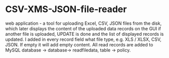 # CSV-XMS-JSON-file-reader

web application - a tool for uploading Excel, CSV, JSON files from the disk, which later displays the content of the uploaded data records on the GUI
 if another file is uploaded, UPDATE is done and the list of displayed records is updated. I added in every record
 field what file type, e.g. XLS / XLSX, CSV, JSON. If empty it will add empty content. All read records are added
to MySQL database -> database-> readfiledata, table -> policy.